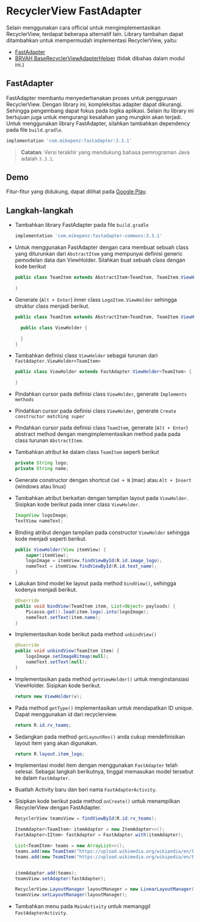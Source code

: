 # RecyclerView FastAdapter

Selain menggunakan cara official untuk mengimplementasikan RecyclerView,
terdapat beberapa alternatif lain. Library tambahan dapat ditambahkan untuk
mempermudah implementasi RecyclerView, yaitu:

- [FastAdapter](https://github.com/mikepenz/FastAdapter)
- [BRVAH BaseRecyclerViewAdapterHelper](http://www.recyclerview.org/) (tidak
 dibahas dalam modul ini.)

## FastAdapter

FastAdapter membantu menyederhanakan proses untuk penggunaan RecyclerView.
Dengan library ini, kompleksitas adapter dapat dikurangi. Sehingga pengembang
dapat fokus pada logika aplikasi. Selain itu library ini bertujuan juga untuk
mengurangi kesalahan yang mungkin akan terjadi. Untuk menggunakan library
FastAdapter, silahkan tambahkan dependency pada file `build.gradle`.

```groovy
implementation 'com.mikepenz:fastadapter:3.3.1'
```

> **Catatan**: Versi terakhir yang mendukung bahasa pemrograman Java adalah `3.3.1`.

## Demo

Fitur-fitur yang didukung, dapat dilihat pada [Google Play](https://play.google.com/store/apps/details?id=com.mikepenz.fastadapter.app).

## Langkah-langkah

- Tambahkan library FastAdapter pada file `build.gradle`

  ```groovy
  implementation 'com.mikepenz:fastadapter-commons:3.3.1'
  ```

- Untuk menggunakan FastAdapter dengan cara membuat sebuah class yang diturunkan
 dari `AbstractItem` yang mempunyai definisi generic pemodelan data dan
 ViewHolder. Silahkan buat sebuah class dengan kode berikut

  ```java
  public class TeamItem extends AbstractItem<TeamItem, TeamItem.ViewHolder> {

  }
  ```

- Generate (`Alt + Enter`) inner class `LogoItem.ViewHolder` sehingga struktur class menjadi
 berikut.

  ```java
  public class TeamItem extends AbstractItem<TeamItem, TeamItem.ViewHolder> {

    public class ViewHolder {

    }
  }
  ```

- Tambahkan definisi class `ViewHolder` sebagai turunan dari `FastAdapter.ViewHolder<TeamItem>`

  ```java
  public class ViewHolder extends FastAdapter.ViewHolder<TeamItem> {

  }
  ```

- Pindahkan cursor pada definisi class `ViewHolder`, generate `Implements methods`
- Pindahkan cursor pada definisi class `ViewHolder`, generate `Create constructor matching super`

- Pindahkan cursor pada definisi class `TeamItem`, generate (`Alt + Enter`)
 abstract method dengan mengimplementasikan method
 pada pada class turunan `AbstractItem`.

- Tambahkan atribut ke dalam class `TeamItem` seperti berikut

  ```java
  private String logo;
  private String name;
  ```

- Generate constructor dengan shortcut `Cmd + N` (mac) atau `Alt + Insert` (windows atau linux)

- Tambahkan atribut berkaitan dengan tampilan layout pada `ViewHolder`. Sisipkan
 kode berikut pada inner class `ViewHolder`.

  ```java
  ImageView logoImage;
  TextView nameText;
  ```
- Binding atribut dengan tampilan pada constructor `ViewHolder` sehingga kode
 menjadi seperti berikut.

  ```java
  public ViewHolder(View itemView) {
      super(itemView);
      logoImage = itemView.findViewById(R.id.image_logo);
      nameText = itemView.findViewById(R.id.text_name);
  }
  ```

- Lakukan bind model ke layout pada method `bindView()`, sehingga kodenya
 menjadi berikut.

  ```java
  @Override
  public void bindView(TeamItem item, List<Object> payloads) {
      Picasso.get().load(item.logo).into(logoImage);
      nameText.setText(item.name);
  }
  ```

- Implementasikan kode berikut pada method `unbindView()`

  ```java
  @Override
  public void unbindView(TeamItem item) {
      logoImage.setImageBitmap(null);
      nameText.setText(null);
  }
  ```

- Implementasikan pada method `getViewHolder()` untuk menginstansiasi
 ViewHolder. Sisipkan kode berikut.

  ```java
  return new ViewHolder(v);
  ```

- Pada method `getType()` implementasikan untuk mendapatkan ID unique. Dapat
 menggunakan id dari recyclerview.

  ```java
  return R.id.rv_teams;
  ```

- Sedangkan pada method `getLayoutRes()` anda cukup mendefinisikan layout item
 yang akan digunakan.

  ```java
  return R.layout.item_logo;
  ```

- Implementasi model item dengan menggunakan `FastAdapter` telah selesai.
 Sebagai langkah berikutnya, tinggal memasukan model tersebut ke dalam
 `FastAdapter`.

- Buatlah Activity baru dan beri nama `FastAdapterActivity`.

- Sisipkan kode berikut pada method `onCreate()` untuk menampilkan RecyclerView dengan FastAdapter.

  ```java
  RecyclerView teamsView = findViewById(R.id.rv_teams);

  ItemAdapter<TeamItem> itemAdapter = new ItemAdapter<>();
  FastAdapter<IItem> fastAdapter = FastAdapter.with(itemAdapter);

  List<TeamItem> teams = new ArrayList<>();
  teams.add(new TeamItem("https://upload.wikimedia.org/wikipedia/en/thumb/0/0c/Liverpool_FC.svg/360px-Liverpool_FC.svg.png", "Liverpool"));
  teams.add(new TeamItem("https://upload.wikimedia.org/wikipedia/en/thumb/e/eb/Manchester_City_FC_badge.svg/360px-Manchester_City_FC_badge.svg.png", "Man. City"));


  itemAdapter.add(teams);
  teamsView.setAdapter(fastAdapter);

  RecyclerView.LayoutManager layoutManager = new LinearLayoutManager(this);
  teamsView.setLayoutManager(layoutManager);
  ```

- Tambahkan menu pada `MainActivity` untuk memanggil `FastAdapterActivity`.
